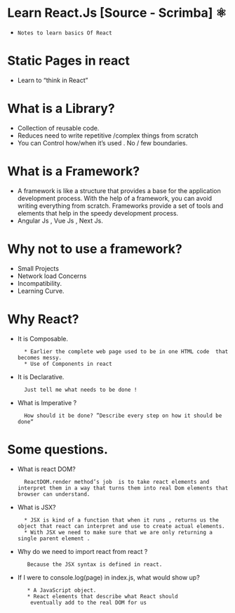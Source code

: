 # Learn React.Js [Source - Scrimba] ⚛

-     Notes to learn basics Of React

# Static Pages in react

- Learn to “think in React”

# What is a Library?

- Collection of reusable code.
- Reduces need to write repetitive /complex things from scratch
- You can Control how/when it’s used . No / few boundaries.

# What is a Framework?

- A framework is like a structure that provides a base for the application development process. With the help of a framework, you can avoid writing everything from scratch. Frameworks provide a set of tools and elements that help in the speedy development process.
- Angular Js , Vue Js , Next Js.

# Why not to use a framework?

- Small Projects
- Network load Concerns
- Incompatibility.
- Learning Curve.

# Why React?

- It is Composable.

        * Earlier the complete web page used to be in one HTML code  that becomes messy.
        * Use of Components in react

- It is Declarative.

        Just tell me what needs to be done !

- What is Imperative ?

        How should it be done? ”Describe every step on how it should be done“

# Some questions.

- What is react DOM?

        ReactDOM.render method’s job  is to take react elements and interpret them in a way that turns them into real Dom elements that browser can understand.

- What is JSX?

        * JSX is kind of a function that when it runs , returns us the object that react can interpret and use to create actual elements.
        * With JSX we need to make sure that we are only returning a single parent element .

- Why do we need to import react from react ?

         Because the JSX syntax is defined in react.

- If I were to console.log(page) in index.js, what would show up?

         * A JavaScript object.
         * React elements that describe what React should
          eventually add to the real DOM for us
